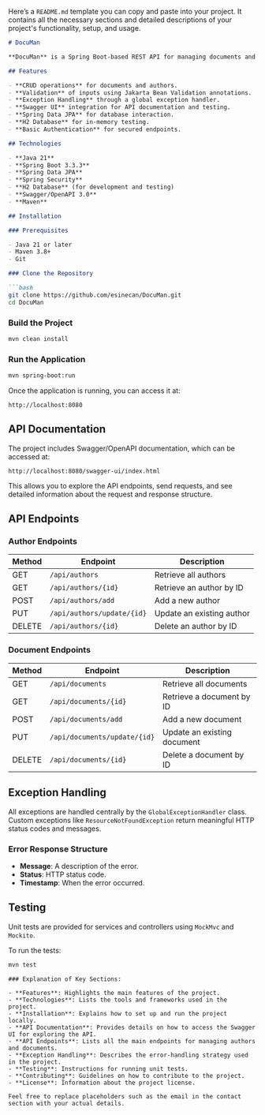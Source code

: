 Here’s a `README.md` template you can copy and paste into your project. It contains all the necessary sections and detailed descriptions of your project's functionality, setup, and usage.

```markdown
# DocuMan

**DocuMan** is a Spring Boot-based REST API for managing documents and authors. The project includes CRUD operations for managing documents, authors, and other related entities. It also includes integrated Swagger documentation for easy API exploration.

## Features

- **CRUD operations** for documents and authors.
- **Validation** of inputs using Jakarta Bean Validation annotations.
- **Exception Handling** through a global exception handler.
- **Swagger UI** integration for API documentation and testing.
- **Spring Data JPA** for database interaction.
- **H2 Database** for in-memory testing.
- **Basic Authentication** for secured endpoints.

## Technologies

- **Java 21**
- **Spring Boot 3.3.3**
- **Spring Data JPA**
- **Spring Security**
- **H2 Database** (for development and testing)
- **Swagger/OpenAPI 3.0**
- **Maven**

## Installation

### Prerequisites

- Java 21 or later
- Maven 3.8+
- Git

### Clone the Repository

```bash
git clone https://github.com/esinecan/DocuMan.git
cd DocuMan
```

### Build the Project

```bash
mvn clean install
```

### Run the Application

```bash
mvn spring-boot:run
```

Once the application is running, you can access it at:

```
http://localhost:8080
```

## API Documentation

The project includes Swagger/OpenAPI documentation, which can be accessed at:

```
http://localhost:8080/swagger-ui/index.html
```

This allows you to explore the API endpoints, send requests, and see detailed information about the request and response structure.

## API Endpoints

### Author Endpoints

| Method | Endpoint                   | Description                    |
|--------|----------------------------|--------------------------------|
| GET    | `/api/authors`              | Retrieve all authors           |
| GET    | `/api/authors/{id}`         | Retrieve an author by ID       |
| POST   | `/api/authors/add`          | Add a new author               |
| PUT    | `/api/authors/update/{id}`  | Update an existing author      |
| DELETE | `/api/authors/{id}`         | Delete an author by ID         |

### Document Endpoints

| Method | Endpoint                     | Description                      |
|--------|------------------------------|----------------------------------|
| GET    | `/api/documents`              | Retrieve all documents           |
| GET    | `/api/documents/{id}`         | Retrieve a document by ID        |
| POST   | `/api/documents/add`          | Add a new document               |
| PUT    | `/api/documents/update/{id}`  | Update an existing document      |
| DELETE | `/api/documents/{id}`         | Delete a document by ID          |

## Exception Handling

All exceptions are handled centrally by the `GlobalExceptionHandler` class. Custom exceptions like `ResourceNotFoundException` return meaningful HTTP status codes and messages.

### Error Response Structure

- **Message**: A description of the error.
- **Status**: HTTP status code.
- **Timestamp**: When the error occurred.

## Testing

Unit tests are provided for services and controllers using `MockMvc` and `Mockito`.

To run the tests:

```bash
mvn test
```

```
### Explanation of Key Sections:

- **Features**: Highlights the main features of the project.
- **Technologies**: Lists the tools and frameworks used in the project.
- **Installation**: Explains how to set up and run the project locally.
- **API Documentation**: Provides details on how to access the Swagger UI for exploring the API.
- **API Endpoints**: Lists all the main endpoints for managing authors and documents.
- **Exception Handling**: Describes the error-handling strategy used in the project.
- **Testing**: Instructions for running unit tests.
- **Contributing**: Guidelines on how to contribute to the project.
- **License**: Information about the project license.

Feel free to replace placeholders such as the email in the contact section with your actual details.
